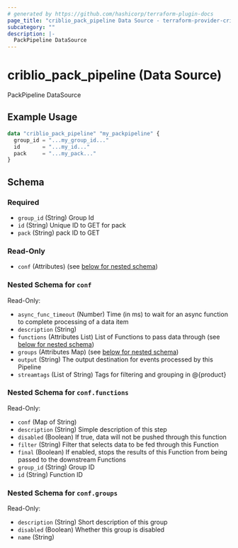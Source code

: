 ```yaml
---
# generated by https://github.com/hashicorp/terraform-plugin-docs
page_title: "criblio_pack_pipeline Data Source - terraform-provider-criblio"
subcategory: ""
description: |-
  PackPipeline DataSource
---
```


# criblio_pack_pipeline (Data Source)

PackPipeline DataSource

## Example Usage

```terraform
data "criblio_pack_pipeline" "my_packpipeline" {
  group_id = "...my_group_id..."
  id       = "...my_id..."
  pack     = "...my_pack..."
}
```

<!-- schema generated by tfplugindocs -->
## Schema

### Required

- `group_id` (String) Group Id
- `id` (String) Unique ID to GET for pack
- `pack` (String) pack ID to GET

### Read-Only

- `conf` (Attributes) (see [below for nested schema](#nestedatt--conf))

<a id="nestedatt--conf"></a>
### Nested Schema for `conf`

Read-Only:

- `async_func_timeout` (Number) Time (in ms) to wait for an async function to complete processing of a data item
- `description` (String)
- `functions` (Attributes List) List of Functions to pass data through (see [below for nested schema](#nestedatt--conf--functions))
- `groups` (Attributes Map) (see [below for nested schema](#nestedatt--conf--groups))
- `output` (String) The output destination for events processed by this Pipeline
- `streamtags` (List of String) Tags for filtering and grouping in @{product}

<a id="nestedatt--conf--functions"></a>
### Nested Schema for `conf.functions`

Read-Only:

- `conf` (Map of String)
- `description` (String) Simple description of this step
- `disabled` (Boolean) If true, data will not be pushed through this function
- `filter` (String) Filter that selects data to be fed through this Function
- `final` (Boolean) If enabled, stops the results of this Function from being passed to the downstream Functions
- `group_id` (String) Group ID
- `id` (String) Function ID


<a id="nestedatt--conf--groups"></a>
### Nested Schema for `conf.groups`

Read-Only:

- `description` (String) Short description of this group
- `disabled` (Boolean) Whether this group is disabled
- `name` (String)
